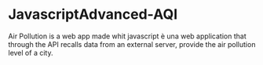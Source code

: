# JavascriptAdvanced-AQI
Air Pollution is a web app made whit javascript è una web application that through the API recalls data from an external server, provide the air pollution level of a city.
